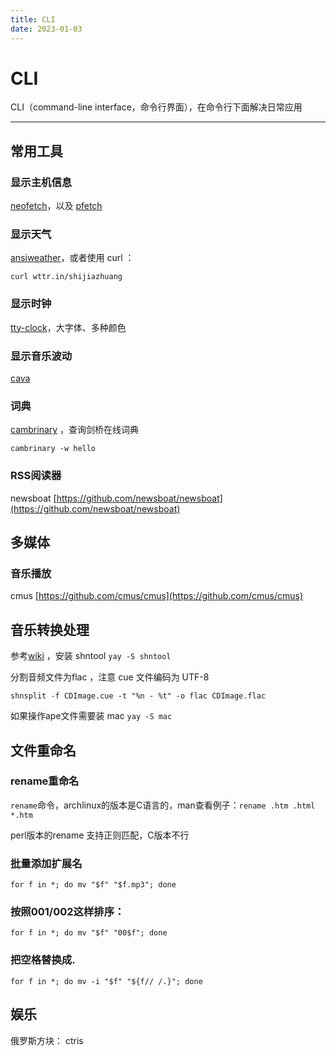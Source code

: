 ```yaml
---
title: CLI
date: 2023-01-03
---
```


# CLI 

CLI（command-line interface，命令行界面），在命令行下面解决日常应用

---

## 常用工具

### 显示主机信息

 [neofetch](https://github.com/dylanaraps/neofetch)，以及 [pfetch](https://github.com/dylanaraps/pfetch)

### 显示天气

[ansiweather](https://github.com/fcambus/ansiweather)，或者使用 curl ：

`curl wttr.in/shijiazhuang`

### 显示时钟

[tty-clock](https://github.com/xorg62/tty-clock)，大字体、多种颜色

### 显示音乐波动

[cava](https://github.com/karlstav/cava)

### 词典

[cambrinary](https://github.com/xueyuanl/cambrinary) ，查询剑桥在线词典 

`cambrinary -w hello`

### RSS阅读器

newsboat [https://github.com/newsboat/newsboat](https://github.com/newsboat/newsboat)

## 多媒体

### 音乐播放

cmus [https://github.com/cmus/cmus](https://github.com/cmus/cmus)


## 音乐转换处理

参考[wiki](https://wiki.archlinux.org/title/CUE_Splitting) ，安装 shntool `yay -S shntool`

分割音频文件为flac ，注意 cue 文件编码为 UTF-8

`shnsplit -f CDImage.cue -t "%n - %t" -o flac CDImage.flac`

如果操作ape文件需要装 mac `yay -S mac`

## 文件重命名

### rename重命名

`rename`命令，archlinux的版本是C语言的，man查看例子：`rename .htm .html *.htm`

perl版本的rename 支持正则匹配，C版本不行

### 批量添加扩展名

`for f in *; do mv "$f" "$f.mp3"; done`

### 按照001/002这样排序：

`for f in *; do mv "$f" "00$f"; done`

### 把空格替换成.

`for f in *; do mv -i "$f" "${f// /.}"; done`


## 娱乐

俄罗斯方块： ctris